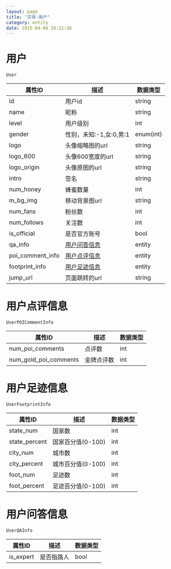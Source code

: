 ```yaml
---
layout: page
title: "实体-用户"
category: entity
date: 2015-04-08 20:22:36
---
```


# 用户
    User

| 属性ID | 描述 | 数据类型 |
|-----|-----|-----|
|id   |用户id| string |
|name   |昵称| string |
|level   |用户级别| int |
|gender   |性别，未知:-1,女:0,男:1| enum(int) |
|logo   |头像缩略图的url| string |
|logo_600   |头像600宽度的url| string |
|logo_origin   |头像原图的url| string |
|intro   |签名| string |
|num_honey   |蜂蜜数量| int |
|m_bg_img   |移动背景图url| string |
|num_fans   |粉丝数| int |
|num_follows   |关注数| int |
|is_official   |是否官方账号| bool |
|qa_info   |[用户问答信息](#用户问答信息)| entity |
|poi_comment_info   |[用户点评信息](#用户点评信息)| entity |
|footprint_info   |[用户足迹信息](#用户足迹信息)| entity |
|jump_url | 页面跳转的url | string |

# 用户点评信息
    UserPOICommentInfo

| 属性ID | 描述 | 数据类型 |
|-----|-----|-----|
|num_poi_comments   |点评数| int |
|num_gold_poi_comments   |金牌点评数| int |


# 用户足迹信息
    UserFootprintInfo

| 属性ID | 描述 | 数据类型 |
|-----|-----|-----|
|state_num   |国家数| int |
|state_percent   |国家百分值(0-100)| int |
|city_num   |城市数| int |
|city_percent   |城市百分值(0-100)| int |
|foot_num   |足迹数| int |
|foot_percent   |足迹百分值(0-100)| int |

# 用户问答信息
    UserQAInfo

| 属性ID | 描述 | 数据类型 |
|-----|-----|-----|
|is_expert   |是否指路人| bool |

